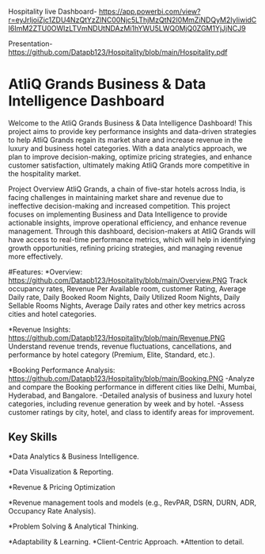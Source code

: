 Hospitality live Dashboard- https://app.powerbi.com/view?r=eyJrIjoiZjc1ZDU4NzQtYzZlNC00Njc5LThjMzQtN2I0MmZiNDQyM2IyIiwidCI6ImM2ZTU0OWIzLTVmNDUtNDAzMi1hYWU5LWQ0MjQ0ZGM1YjJjNCJ9

Presentation- https://github.com/Datapb123/Hospitality/blob/main/Hospitality.pdf


# AtliQ Grands Business & Data Intelligence Dashboard

Welcome to the AtliQ Grands Business & Data Intelligence Dashboard! This project aims to provide key performance insights and data-driven strategies to help AtliQ Grands regain its market share and increase revenue in the luxury and business hotel categories. With a data analytics approach, we plan to improve decision-making, optimize pricing strategies, and enhance customer satisfaction, ultimately making AtliQ Grands more competitive in the hospitality market.

Project Overview
AtliQ Grands, a chain of five-star hotels across India, is facing challenges in maintaining market share and revenue due to ineffective decision-making and increased competition. This project focuses on implementing Business and Data Intelligence to provide actionable insights, improve operational efficiency, and enhance revenue management. Through this dashboard, decision-makers at AtliQ Grands will have access to real-time performance metrics, which will help in identifying growth opportunities, refining pricing strategies, and managing revenue more effectively.

#Features:
*Overview: https://github.com/Datapb123/Hospitality/blob/main/Overview.PNG
Track occupancy rates, Revenue Per Available room, customer Rating, Average Daily rate, Daily Booked Room Nights, Daily Utilized Room Nights, Daily Sellable Rooms Nights, Average Daily rates and other key metrics across cities and hotel categories.

*Revenue Insights: https://github.com/Datapb123/Hospitality/blob/main/Revenue.PNG
Understand revenue trends, revenue fluctuations, cancellations, and performance by hotel category (Premium, Elite, Standard, etc.).

*Booking Performance Analysis: https://github.com/Datapb123/Hospitality/blob/main/Booking.PNG
-Analyze and compare the Booking performance in different cities like Delhi, Mumbai, Hyderabad, and Bangalore.
-Detailed analysis of business and luxury hotel categories, including revenue generation by week and by hotel.
-Assess customer ratings by city, hotel, and class to identify areas for improvement.


## Key Skills
*Data Analytics & Business Intelligence.

*Data Visualization & Reporting.

*Revenue & Pricing Optimization

*Revenue management tools and models (e.g., RevPAR, DSRN, DURN, ADR, Occupancy Rate Analysis).

*Problem Solving & Analytical Thinking.

*Adaptability & Learning.
*Client-Centric Approach.
*Attention to detail.
